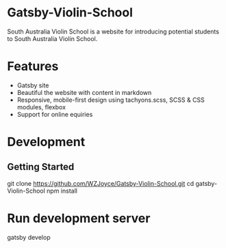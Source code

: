 # Gatsby-Violin-School
South Australia Violin School is a website for introducing potential students to South Australia Violin School.

# Features
- Gatsby site
- Beautiful the website with content in markdown
- Responsive, mobile-first design using tachyons.scss, SCSS & CSS modules, flexbox
- Support for online equiries

# Development

## Getting Started
git clone https://github.com/WZJoyce/Gatsby-Violin-School.git
cd gatsby-Violin-School
npm install
# Run development server
gatsby develop
